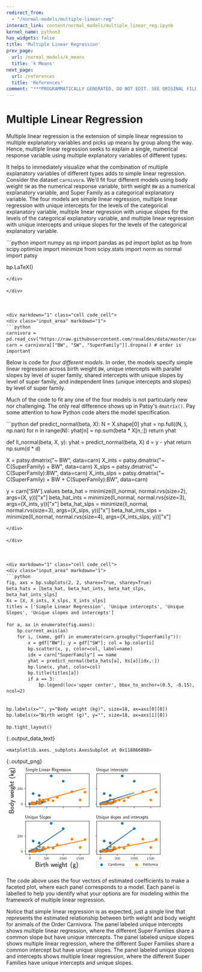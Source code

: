 ```yaml
---
redirect_from:
  - "/normal-models/multiple-linear-reg"
interact_link: content/normal_models/multiple_linear_reg.ipynb
kernel_name: python3
has_widgets: false
title: 'Multiple Linear Regression'
prev_page:
  url: /normal_models/k_means
  title: 'k Means'
next_page:
  url: /references
  title: 'References'
comment: "***PROGRAMMATICALLY GENERATED, DO NOT EDIT. SEE ORIGINAL FILES IN /content***"
---
```



# Multiple Linear Regression

Multiple linear regression is the extension of simple linear regression to multiple explanatory variables and picks up means by group along the way.  Hence, multiple linear regression seeks to explain a single, numerical response variable using multiple explanatory variables of different types.

It helps to immediately visualize what the combination of multiple explanatory variables of different types adds to simple linear regression.  Consider the dataset $\texttt{carnivora}$.  We'll fit four different models using body weight $\texttt{SW}$ as the numerical response variable, birth weight $\texttt{BW}$ as a numerical explanatory variable, and Super Family as a categorical explanatory variable.  The four models are simple linear regression, multiple linear regression with unique intercepts for the levels of the categorical explanatory variable, multiple linear regression with unique slopes for the levels of the categorical explanatory variable, and multiple linear regression with unique intercepts and unique slopes for the levels of the categorical explanatory variable.



<div markdown="1" class="cell code_cell">
<div class="input_area" markdown="1">
```python
import numpy as np
import pandas as pd
import bplot as bp
from scipy.optimize import minimize
from scipy.stats import norm as normal
import patsy

bp.LaTeX()

```
</div>

</div>



<div markdown="1" class="cell code_cell">
<div class="input_area" markdown="1">
```python
carnivora = pd.read_csv("https://raw.githubusercontent.com/roualdes/data/master/carnivora.csv")
carn = carnivora[["BW", "SW", "SuperFamily"]].dropna() # order is important

```
</div>

</div>



Below is code for *four different models*.  In order, the models specify simple linear regression across birth weight `BW`, unique intercepts with parallel slopes by level of super family, shared intercepts with unique slopes by level of super family, and independent lines (unique intercepts and slopes) by level of super family.

Much of the code to fit any one of the four models is not particularly new nor challenging.  The only real difference shows up in Patsy's $\texttt{dmatrix()}$.  Pay some attention to how Python code alters the model specification.  



<div markdown="1" class="cell code_cell">
<div class="input_area" markdown="1">
```python
def predict_normal(beta, X):
    N = X.shape[0]
    yhat = np.full((N, ), np.nan)
    for n in range(N):    
        yhat[n] = np.sum(beta * X[n,:])
    return yhat

def ll_normal(beta, X, y):
    yhat = predict_normal(beta, X)
    d = y - yhat
    return np.sum(d * d)

X = patsy.dmatrix("~ BW", data=carn)
X_ints = patsy.dmatrix("~ C(SuperFamily) + BW", data=carn)
X_slps = patsy.dmatrix("~ C(SuperFamily):BW", data=carn)
X_ints_slps = patsy.dmatrix("~ C(SuperFamily) + BW + C(SuperFamily):BW", data=carn)

y = carn['SW'].values
beta_hat = minimize(ll_normal, normal.rvs(size=2), args=(X, y))["x"]
beta_hat_ints = minimize(ll_normal, normal.rvs(size=3), args=(X_ints, y))["x"]
beta_hat_slps = minimize(ll_normal, normal.rvs(size=3), args=(X_slps, y))["x"]
beta_hat_ints_slps = minimize(ll_normal, normal.rvs(size=4), args=(X_ints_slps, y))["x"]

```
</div>

</div>



<div markdown="1" class="cell code_cell">
<div class="input_area" markdown="1">
```python
fig, axs = bp.subplots(2, 2, sharex=True, sharey=True)
beta_hats = [beta_hat, beta_hat_ints, beta_hat_slps, beta_hat_ints_slps]
Xs = [X, X_ints, X_slps, X_ints_slps]
titles = ['Simple Linear Regression', 'Unique intercepts', 'Unique Slopes', 'Unique slopes and intercepts']

for a, ax in enumerate(fig.axes):
    bp.current_axis(ax)
    for i, (name, gdf) in enumerate(carn.groupby("SuperFamily")):
        x = gdf["BW"]; y = gdf["SW"]; col = bp.color[i]
        bp.scatter(x, y, color=col, label=name)
        idx = carn["SuperFamily"] == name
        yhat = predict_normal(beta_hats[a], Xs[a][idx,:])
        bp.line(x, yhat, color=col)
        bp.title(titles[a])
        if a == 3:
            bp.legend(loc='upper center', bbox_to_anchor=(0.5, -0.15), ncol=2)
        

bp.labels(x="", y="Body weight (kg)", size=18, ax=axs[0][0])
bp.labels(x="Birth weight (g)", y="", size=18, ax=axs[1][0])

bp.tight_layout()

```
</div>

<div class="output_wrapper" markdown="1">
<div class="output_subarea" markdown="1">


{:.output_data_text}
```
<matplotlib.axes._subplots.AxesSubplot at 0x118866898>
```


</div>
</div>
<div class="output_wrapper" markdown="1">
<div class="output_subarea" markdown="1">

{:.output_png}
![png](../images/normal_models/multiple_linear_reg_5_1.png)

</div>
</div>
</div>



The code above uses the four vectors of estimated coefficients to make a faceted plot, where each panel corresponds to a model.  Each panel is labelled to help you identify what your options are for modeling within the framework of multiple linear regression.

Notice that simple linear regression is as expected, just a single line that represents the estimated relationship between birth weight and body weight for animals of the Order Carnivora.  The panel labeled unique intercepts shows multiple linear regression, where the different Super Families share a common slope but have unique intercepts.  The panel labeled unique slopes shows multiple linear regression, where the different Super Families share a common intercept but have unique slopes.  The panel labeled unique slopes and intercepts shows multiple linear regression, where the different Super Families have unique intercepts and unique slopes.

